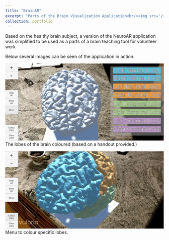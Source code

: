 ```yaml
---
title: "BrainAR"
excerpt: "Parts of the Brain Visualization Application<br/><img src='/images/BrainAR1.jpg'>"
collection: portfolio
---
```


Based on the healthy brain subject, a version of the NeuroAR application was simplified to be used as a parts of a brain teaching tool for volunteer work

Below several images can be seen of the application in action: 

![Lobes of the brain](/images/BrainAR1.jpg)
The lobes of the brain coloured (based on a handout provided.)

![Lobes of the brain options](/images/BrainAR2.jpg)
Menu to colour specific lobes.

